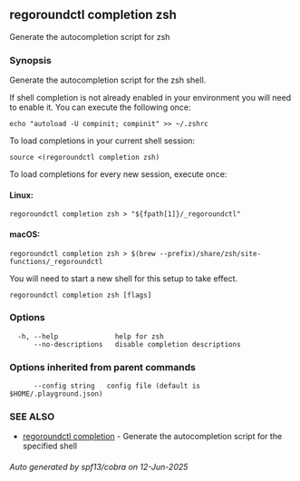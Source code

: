 ## regoroundctl completion zsh

Generate the autocompletion script for zsh

### Synopsis

Generate the autocompletion script for the zsh shell.

If shell completion is not already enabled in your environment you will need
to enable it.  You can execute the following once:

	echo "autoload -U compinit; compinit" >> ~/.zshrc

To load completions in your current shell session:

	source <(regoroundctl completion zsh)

To load completions for every new session, execute once:

#### Linux:

	regoroundctl completion zsh > "${fpath[1]}/_regoroundctl"

#### macOS:

	regoroundctl completion zsh > $(brew --prefix)/share/zsh/site-functions/_regoroundctl

You will need to start a new shell for this setup to take effect.


```
regoroundctl completion zsh [flags]
```

### Options

```
  -h, --help              help for zsh
      --no-descriptions   disable completion descriptions
```

### Options inherited from parent commands

```
      --config string   config file (default is $HOME/.playground.json)
```

### SEE ALSO

* [regoroundctl completion](regoroundctl_completion.md)	 - Generate the autocompletion script for the specified shell

###### Auto generated by spf13/cobra on 12-Jun-2025
